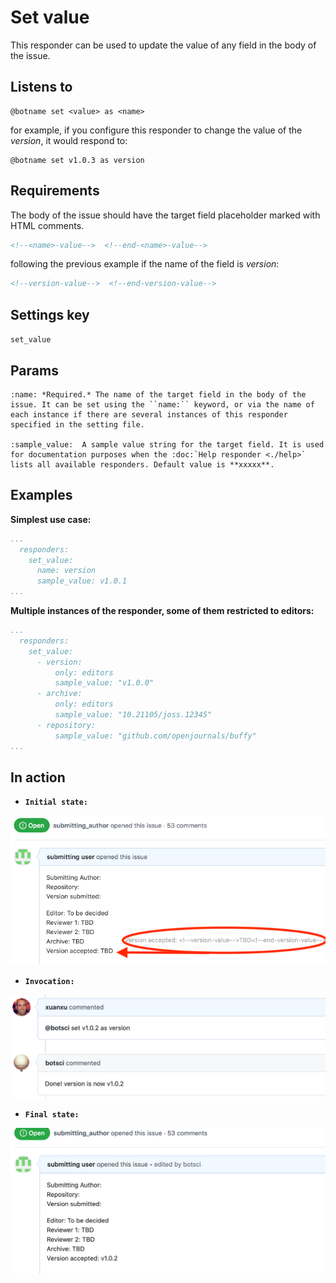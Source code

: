 Set value
=========

This responder can be used to update the value of any field in the body of the issue.

## Listens to

```
@botname set <value> as <name>
```

for example, if you configure this responder to change the value of the _version_, it would respond to:
```
@botname set v1.0.3 as version
```

## Requirements

The body of the issue should have the target field placeholder marked with HTML comments.

```html
<!--<name>-value-->  <!--end-<name>-value-->
```
following the previous example if the name of the field is _version_:
```html
<!--version-value-->  <!--end-version-value-->
```

## Settings key

`set_value`

## Params
```eval_rst
:name: *Required.* The name of the target field in the body of the issue. It can be set using the ``name:`` keyword, or via the name of each instance if there are several instances of this responder specified in the setting file.

:sample_value:  A sample value string for the target field. It is used for documentation purposes when the :doc:`Help responder <./help>` lists all available responders. Default value is **xxxxx**.
```

## Examples

**Simplest use case:**
```yaml
...
  responders:
    set_value:
      name: version
      sample_value: v1.0.1
...
```

**Multiple instances of the responder, some of them restricted to editors:**
```yaml
...
  responders:
    set_value:
      - version:
          only: editors
          sample_value: "v1.0.0"
      - archive:
          only: editors
          sample_value: "10.21105/joss.12345"
      - repository:
          sample_value: "github.com/openjournals/buffy"
...
```

## In action

* **`Initial state:`**

![](../images/responders/set_value_1.png "Set value responder in action: Before")

* **`Invocation:`**

![](../images/responders/set_value_2.png "Set value responder in action: Invocation")

* **`Final state:`**

![](../images/responders/set_value_3.png "Set value responder in action: After")
